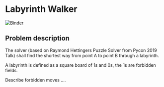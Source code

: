 # Labyrinth Walker

[![Binder](https://mybinder.org/badge_logo.svg)](https://mybinder.org/v2/gh/a-mild/LabyrinthWalker/HEAD)

## Problem description

The solver (based on Raymond Hettingers Puzzle Solver from Pycon 2019 Talk) shall find the shortest way from point A to point B through a labyrinth. 

A labyrinth is defined as a square board of 1s and 0s, the 1s are forbidden fields. 

Describe forbidden moves ....